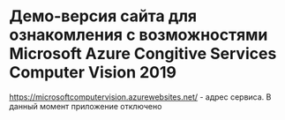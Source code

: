 # Демо-версия сайта для ознакомления с возможностями Microsoft Azure Congitive Services Computer Vision 2019
https://microsoftcomputervision.azurewebsites.net/ - адрес сервиса. В данный момент приложение отключено
